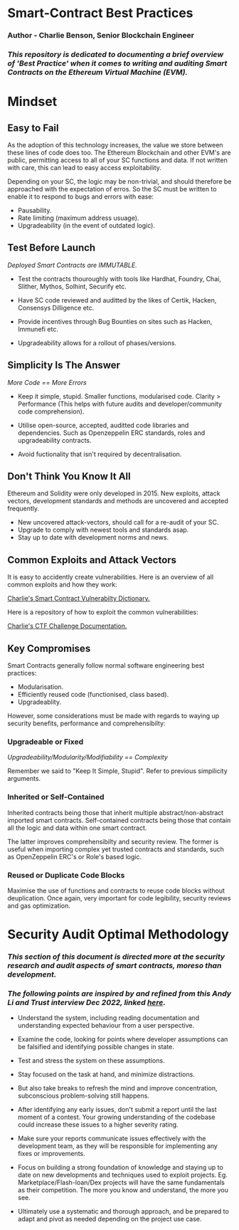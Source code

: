 # Smart-Contract Best Practices

### Author - Charlie Benson, Senior Blockchain Engineer

### *This repository is dedicated to documenting a brief overview of 'Best Practice' when it comes to writing and auditing Smart Contracts on the Ethereum Virtual Machine (EVM).*




# Mindset

## Easy to Fail
As the adoption of this technology increases, the value we store between these lines of code does too. 
The Ethereum Blockchain and other EVM's are public, permitting access to all of your SC functions and data. If not written with care, this can lead to easy access exploitability.


Depending on your SC, the logic may be non-trivial, and should therefore be approached with the expectation of erros. So the SC must be written to enable it to respond to bugs and errors with ease:
- Pausability.
- Rate limiting (maximum address usuage).
- Upgradeability (in the event of outdated logic).

## Test Before Launch
*Deployed Smart Contracts are IMMUTABLE.* 

- Test the contracts thouroughly with tools like Hardhat, Foundry, Chai, Slither, Mythos, Solhint, Securify etc.

- Have SC code reviewed and auditted by the likes of Certik, Hacken, Consensys Dilligence etc.

- Provide incentives through Bug Bounties on sites such as Hacken, Immunefi etc.

- Upgradeability allows for a rollout of phases/versions.

## Simplicity Is The Answer

*More Code == More Errors*

- Keep it simple, stupid. Smaller functions, modularised code. Clarity > Performance (This helps with future audits and developer/community code comprehension).

- Utilise open-source, accepted, auditted code libraries and dependencies. Such as Openzeppelin ERC standards, roles and upgradeability contracts.

- Avoid fuctionality that isn't required by decentralisation.

## Don't Think You Know It All

Ethereum and Solidity were only developed in 2015. New exploits, attack vectors, development standards and methods are uncovered and accepted frequently.


- New uncovered attack-vectors, should call for a re-audit of your SC.
- Upgrade to comply with newest tools and standards asap.
- Stay up to date with development norms and news.

## Common Exploits and Attack Vectors

It is easy to accidently create vulnerabilities. Here is an overview of all common exploits and how they work:

[Charlie's Smart Contract Vulnerabilty Dictionary.](https://github.com/CharlieJRBenson/Smart-Contract-Vulnerability-Dictionary)

Here is a repository of how to exploit the common vulnerabilities:

[Charlie's CTF Challenge Documentation.](https://www.github.com/CharlieJRBenson/SmartContractHacking)


## Key Compromises

Smart Contracts generally follow normal software engineering best practices:
- Modularisation.
- Efficiently reused code (functionised, class based).
- Upgradeablity.

However, some considerations must be made with regards to waying up security benefits, performance and comprehensibilty:

### Upgradeable or Fixed

*Upgradeability/Modularity/Modifiability == Complexity*

Remember we said to "Keep It Simple, Stupid". Refer to previous simpilicity arguments.

### Inherited or Self-Contained

Inherited contracts being those that inherit multiple abstract/non-abstract imported smart contracts.
Self-contained contracts being those that contain all the logic and data within one smart contract.

The latter improves comprehensibilty and security review. The former is useful when importing complex yet trusted contracts and standards, such as OpenZeppelin ERC's or Role's based logic.

### Reused or Duplicate Code Blocks

Maximise the use of functions and contracts to reuse code blocks without deuplication. Once again, very important for code legibility, security reviews and gas optimization.

# Security Audit Optimal Methodology

### *This section of this document is directed more at the security research and audit aspects of smart contracts, moreso than development.*

### *The following points are inspired by and refined from this Andy Li and Trust interview Dec 2022, linked [here](https://www.youtube.com/watch?v=NC4uzV-syIw&t=4099s&ab_channel=AndyLi).*

- Understand the system, including reading documentation and understanding expected behaviour from a user perspective.

- Examine the code, looking for points where developer assumptions can be falsified and identifying possible changes in state.

- Test and stress the system on these assumptions.

- Stay focused on the task at hand, and minimize distractions.

- But also take breaks to refresh the mind and improve concentration, subconscious problem-solving still happens.

- After identifying any early issues, don't submit a report until the last moment of a contest. Your growing understanding of the codebase could increase these issues to a higher severity rating.

- Make sure your reports communicate issues effectively with the development team, as they will be responsible for implementing any fixes or improvements.

- Focus on building a strong foundation of knowledge and staying up to date on new developments and techniques used to exploit projects.
Eg. Marketplace/Flash-loan/Dex projects will have the same fundamentals as their competition. The more you know and understand, the more you see.

- Ultimately use a systematic and thorough approach, and be prepared to adapt and pivot as needed depending on the project use case.


